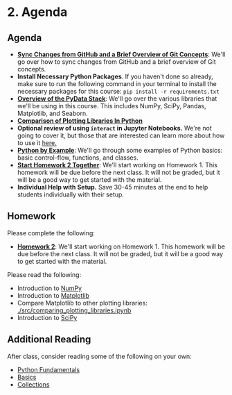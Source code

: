 # 2. Agenda

## Agenda

- [**Sync Changes from GitHub and a Brief Overview of Git Concepts**](./syncing_files_with_git_and_github.md): We'll go over how to sync changes from GitHub and a brief overview of Git concepts.
- **Install Necessary Python Packages**. If you haven't done so already, make sure to run the following command in your terminal to install the necessary packages for this course: `pip install -r requirements.txt`
- [**Overview of the PyData Stack**](./_notebook_build/_02_overview_of_pydata_stack.ipynb): We'll go over the
various libraries that we'll be using in this course. This includes NumPy,
SciPy, Pandas, Matplotlib, and Seaborn.
- [**Comparison of Plotting Libraries In Python**](./_notebook_build/_02_comparing_plotting_libraries.ipynb)
- **Optional review of using `interact` in Jupyter Notebooks.** We're not going to cover it, but those that are interested can learn more about how to use it [here.](./_notebook_build/_02_Using_Interact.ipynb)
- [**Python by Example**](./_notebook_build/_02_python_by_example.ipynb): We'll go through some examples of Python basics: basic control-flow, functions, and classes.
- [**Start Homework 2 Together**](./_notebook_build/_HW2-numpy-scipy.ipynb): We'll start working on Homework 1. This homework will be due before the next class. It will not be graded, but it will be a good way to get started with the material.
- **Individual Help with Setup.** Save 30-45 minutes at the end to help students individually with their setup.

## Homework

Please complete the following:
- [**Homework 2**](./_notebook_build/_HW2-numpy-scipy.ipynb): We'll start working on Homework 1. This homework will be due before the next class. It will not be graded, but it will be a good way to get started with the material.

Please read the following:
- Introduction to [NumPy](https://python-programming.quantecon.org/numpy.html)
- Introduction to [Matplotlib](https://python-programming.quantecon.org/matplotlib.html)
- Compare Matplotlib to other plotting libraries: [./src/comparing_plotting_libraries.ipynb](./_notebook_build/_02_comparing_plotting_libraries.ipynb)
- Introduction to [SciPy](https://python-programming.quantecon.org/scipy.html)


## Additional Reading

After class, consider reading some of the following on your own:
- [Python Fundamentals](https://datascience.quantecon.org/python_fundamentals/index.html)
- [Basics](https://datascience.quantecon.org/python_fundamentals/basics.html)
- [Collections](https://datascience.quantecon.org/python_fundamentals/collections.html)
